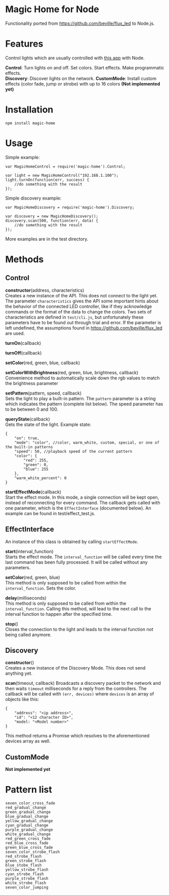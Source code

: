 # Magic Home for Node

Functionality ported from https://github.com/beville/flux_led to Node.js.

# Features
Control lights which are usually controlled with [this app](https://itunes.apple.com/us/app/magic-home-wifi/id944574066?mt=8) with Node.

**Control**: Turn lights on and off. Set colors. Start effects. Make programmatic effects.  
**Discovery**: Discover lights on the network.
**CustomMode**: Install custom effects (color fade, jump or strobe) with up to 16 colors **(Not implemented yet)**  

# Installation

	npm install magic-home


# Usage

Simple example:

	var MagicHomeControl = require('magic-home').Control;

	var light = new MagicHomeControl("192.168.1.100");
	light.turnOn(function(err, success) {
		//do something with the result
	});

Simple discovery example:

	var MagicHomeDiscovery = require('magic-home').Discovery;

	var discovery = new MagicHomeDiscovery();
	discovery.scan(500, function(err, data) {
		//do something with the result
	});

More examples are in the test directory.


# Methods

## Control

**constructor**(address, characteristics)  
Creates a new instance of the API. This does not connect to the light yet.  
The parameter `characteristics` gives the API some important hints about the behavior of the connected LED controller, like if they acknowledge commands or the format of the data to change the colors. Two sets of characteristics are defined in `test/cli.js`, but unfortunately these parameters have to be found out through trial and error. If the parameter is left undefined, the assumptions found in https://github.com/beville/flux_led are used.

**turnOn**(callback)

**turnOff**(callback)

**setColor**(red, green, blue, callback)

**setColorWithBrightness**(red, green, blue, brightness, callback)  
Convenience method to automatically scale down the rgb values to match the brightness parameter

**setPattern**(pattern, speed, callback)  
Sets the light to play a built-in pattern. The `pattern` parameter is a string which indicates the pattern (complete list below). The speed parameter has to be between 0 and 100.

**queryState**(callback)  
Gets the state of the light. Example state:

	{
	    "on": true,
	    "mode": "color", //color, warm_white, custom, special, or one of the built-in patterns
	    "speed": 50, //playback speed of the current pattern
	    "color": {
	        "red": 255,
	        "green": 0,
	        "blue": 255
	    },
	    "warm_white_percent": 0
	}

**startEffectMode**(callback)  
Start the effect mode. In this mode, a single connection will be kept open, instead of reconnecting for every command. The callback gets called with one parameter, which is the `EffectInterface` (documented below). An example can be found in test/effect_test.js.

## EffectInterface

An instance of this class is obtained by calling `startEffectMode`.

**start**(interval_function)  
Starts the effect mode. The `interval_function` will be called every time the last command has been fully processed. It will be called without any parameters.

**setColor**(red, green, blue)  
This method is only supposed to be called from within the `interval_function`. Sets the color.

**delay**(milliseconds)  
This method is only supposed to be called from within the `interval_function`. Calling this method, will lead to the next call to the interval function to happen after the specified time.

**stop**()  
Closes the connection to the light and leads to the interval function not being called anymore.

## Discovery

**constructor**()  
Creates a new instance of the Discovery Mode. This does not send anything yet.

**scan**(timeout, callback)
Broadcasts a discovery packet to the network and then waits `timeout` milliseconds for a reply from the controllers. The callback will be called with `(err, devices)` where `devices` is an array of objects like this:

	{
		"address": "<ip address>",
		"id": "<12 character ID>",
		"model: "<Model number>"
	}

This method returns a Promise which resolves to the aforementioned devices array as well.

## CustomMode

**Not implemented yet**

# Pattern list

	seven_color_cross_fade
	red_gradual_change
	green_gradual_change
	blue_gradual_change
	yellow_gradual_change
	cyan_gradual_change
	purple_gradual_change
	white_gradual_change
	red_green_cross_fade
	red_blue_cross_fade
	green_blue_cross_fade
	seven_color_strobe_flash
	red_strobe_flash
	green_strobe_flash
	blue_stobe_flash
	yellow_strobe_flash
	cyan_strobe_flash
	purple_strobe_flash
	white_strobe_flash
	seven_color_jumping
